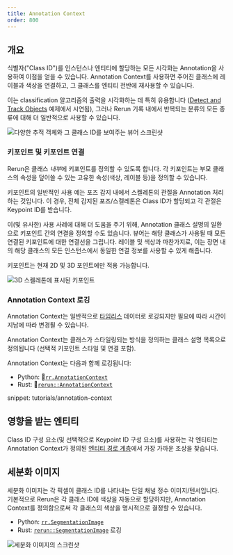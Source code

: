 ```yaml
---
title: Annotation Context
order: 800
---
```


## 개요

식별자("Class ID")를 인스턴스나 엔티티에 할당하는 모든 시각화는 Annotation을 사용하여 이점을 얻을 수 있습니다.
Annotation Context를 사용하면 주어진 클래스에 레이블과 색상을 연결하고, 그 클래스를 엔티티 전반에 재사용할 수 있습니다.

<!-- 예제 링크는 `latest`를 가리켜야 하지만 작성 시점에 샘플의 이름이 변경되었습니다 -->
이는 classification 알고리즘의 출력을 시각화하는 데 특히 유용합니다
([Detect and Track Objects](https://github.com/rerun-io/rerun/tree/main/examples/python/detect_and_track_objects) 예제에서 시연됨),
그러나 Rerun 기록 내에서 반복되는 분류의 모든 종류에 대해 더 일반적으로 사용할 수 있습니다.

<picture>
  <source media="(max-width: 480px)" srcset="https://static.rerun.io/classids/7f881338f1970161f52a00f1ddd01d4dcccf8a46/480w.png">
  <source media="(max-width: 768px)" srcset="https://static.rerun.io/classids/7f881338f1970161f52a00f1ddd01d4dcccf8a46/768w.png">
  <source media="(max-width: 1024px)" srcset="https://static.rerun.io/classids/7f881338f1970161f52a00f1ddd01d4dcccf8a46/1024w.png">
  <img src="https://static.rerun.io/classids/7f881338f1970161f52a00f1ddd01d4dcccf8a46/full.png" alt="다양한 추적 객체와 그 클래스 ID를 보여주는 뷰어 스크린샷">
</picture>



### 키포인트 및 키포인트 연결

Rerun은 클래스 *내부*에 키포인트를 정의할 수 있도록 합니다.
각 키포인트는 부모 클래스의 속성을 덮어쓸 수 있는 고유한 속성(색상, 레이블 등)을 정의할 수 있습니다.

키포인트의 일반적인 사용 예는 포즈 감지 내에서 스켈레톤의 관절을 Annotation 처리하는 것입니다.
이 경우, 전체 감지된 포즈/스켈레톤은 Class ID가 할당되고 각 관절은 Keypoint ID를 받습니다.

이(및 유사한) 사용 사례에 대해 더 도움을 주기 위해, Annotation 클래스 설명의 일환으로 키포인트 간의 연결을 정의할 수도 있습니다.
뷰어는 해당 클래스가 사용될 때 모든 연결된 키포인트에 대한 연결선을 그립니다.
레이블 및 색상과 마찬가지로, 이는 장면 내의 해당 클래스의 모든 인스턴스에서 동일한 연결 정보를 사용할 수 있게 해줍니다.

키포인트는 현재 2D 및 3D 포인트에만 적용 가능합니다.

<picture>
  <img src="https://static.rerun.io/keypoints/07b268032ab7cd26812de6b83e018b8ab55ed2f2/full.png" alt="3D 스켈레톤에 표시된 키포인트">
</picture>



### Annotation Context 로깅

Annotation Context는 일반적으로 [타임리스](timelines.md#timeless-data) 데이터로 로깅되지만 필요에 따라 시간이 지남에 따라 변경될 수 있습니다.

Annotation Context는 클래스가 스타일링되는 방식을 정의하는 클래스 설명 목록으로 정의됩니다
(선택적 키포인트 스타일 및 연결 포함).

Annotation Context는 다음과 함께 로깅됩니다:

* Python: 🐍[`rr.AnnotationContext`](https://ref.rerun.io/docs/python/stable/common/archetypes/#rerun.archetypes.AnnotationContext)
* Rust: 🦀[`rerun::AnnotationContext`](https://docs.rs/rerun/latest/rerun/archetypes/struct.AnnotationContext.html#)

snippet: tutorials/annotation-context


## 영향을 받는 엔티티

Class ID 구성 요소(및 선택적으로 Keypoint ID 구성 요소)를 사용하는 각 엔티티는
Annotation Context가 정의된 [엔티티 경로 계층](entity-path.md#path-hierarchy-functions)에서 가장 가까운 조상을 찾습니다.


## 세분화 이미지

세분화 이미지는 각 픽셀이 클래스 ID를 나타내는 단일 채널 정수 이미지/텐서입니다.
기본적으로 Rerun은 각 클래스 ID에 색상을 자동으로 할당하지만, Annotation Context를 정의함으로써
각 클래스의 색상을 명시적으로 결정할 수 있습니다.

* Python: [`rr.SegmentationImage`](https://ref.rerun.io/docs/python/stable/common/archetypes/#rerun.archetypes.SegmentationImage)
* Rust: [`rerun::SegmentationImage`](https://docs.rs/rerun/latest/rerun/archetypes/struct.SegmentationImage.html) 로깅

<picture>
  <source media="(max-width: 480px)" srcset="https://static.rerun.io/segmentation_image/f48e7db9a1253f35b55205acd55d4b84ab1d8434/480w.png">
  <source media="(max-width: 768px)" srcset="https://static.rerun.io/segmentation_image/f48e7db9a1253f35b55205acd55d4b84ab1d8434/768w.png">
  <img src="https://static.rerun.io/segmentation_image/f48e7db9a1253f35b55205acd55d4b84ab1d8434/full.png" alt="세분화 이미지의 스크린샷">
</picture>
